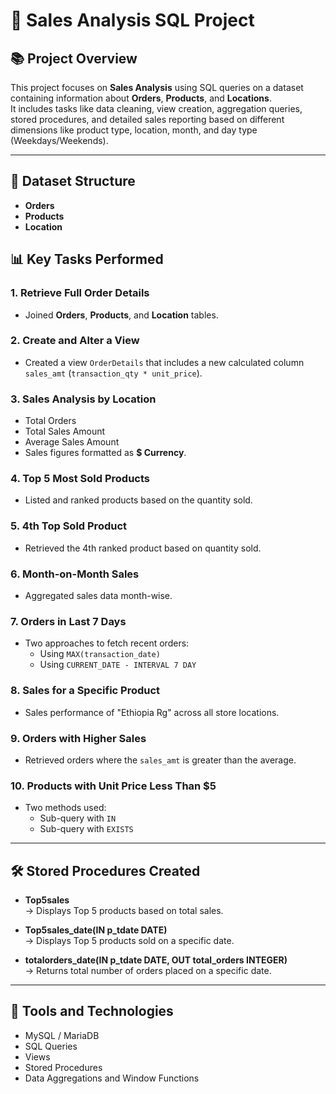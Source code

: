 # 🛒 Sales Analysis SQL Project

## 📚 Project Overview

This project focuses on **Sales Analysis** using SQL queries on a dataset containing information about **Orders**, **Products**, and **Locations**.  
It includes tasks like data cleaning, view creation, aggregation queries, stored procedures, and detailed sales reporting based on different dimensions like product type, location, month, and day type (Weekdays/Weekends).

---

## 📂 Dataset Structure

- **Orders**  
- **Products**  
- **Location**


## 📊 Key Tasks Performed

### 1. Retrieve Full Order Details
- Joined **Orders**, **Products**, and **Location** tables.

### 2. Create and Alter a View
- Created a view `OrderDetails` that includes a new calculated column `sales_amt` (`transaction_qty * unit_price`).

### 3. Sales Analysis by Location
- Total Orders
- Total Sales Amount
- Average Sales Amount
- Sales figures formatted as **$ Currency**.

### 4. Top 5 Most Sold Products
- Listed and ranked products based on the quantity sold.

### 5. 4th Top Sold Product
- Retrieved the 4th ranked product based on quantity sold.

### 6. Month-on-Month Sales
- Aggregated sales data month-wise.

### 7. Orders in Last 7 Days
- Two approaches to fetch recent orders:
  - Using `MAX(transaction_date)`
  - Using `CURRENT_DATE - INTERVAL 7 DAY`

### 8. Sales for a Specific Product
- Sales performance of "Ethiopia Rg" across all store locations.

### 9. Orders with Higher Sales
- Retrieved orders where the `sales_amt` is greater than the average.

### 10. Products with Unit Price Less Than $5
- Two methods used:
  - Sub-query with `IN`
  - Sub-query with `EXISTS`

---

## 🛠 Stored Procedures Created

- **Top5sales**  
  → Displays Top 5 products based on total sales.

- **Top5sales_date(IN p_tdate DATE)**  
  → Displays Top 5 products sold on a specific date.

- **totalorders_date(IN p_tdate DATE, OUT total_orders INTEGER)**  
  → Returns total number of orders placed on a specific date.

---

## 📌 Tools and Technologies

- MySQL / MariaDB
- SQL Queries
- Views
- Stored Procedures
- Data Aggregations and Window Functions

